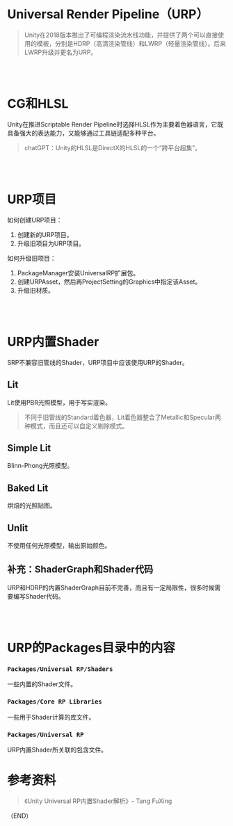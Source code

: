 # Universal Render Pipeline（URP）    


> Unity在2018版本推出了可编程渲染流水线功能，并提供了两个可以直接使用的模板，分别是HDRP（高清渲染管线）和LWRP（轻量渲染管线）。后来LWRP升级并更名为URP。      

<br />
<br />

# CG和HLSL    

Unity在推进Scriptable Render Pipeline时选择HLSL作为主要着色器语言，它既具备强大的表达能力，又能够通过工具链适配多种平台。    

> chatGPT：Unity的HLSL是DirectX的HLSL的一个“跨平台超集”。    

<br />
<br />

# URP项目      

如何创建URP项目：  
1. 创建新的URP项目。    
2. 升级旧项目为URP项目。      


如何升级旧项目：    
1. PackageManager安装UniversalRP扩展包。    
2. 创建URPAsset，然后再ProjectSetting的Graphics中指定该Asset。    
3. 升级旧材质。    

<br />
<br />

# URP内置Shader    

SRP不兼容旧管线的Shader，URP项目中应该使用URP的Shader。    


## Lit    

Lit使用PBR光照模型，用于写实渲染。    

> 不同于旧管线的Standard着色器，Lit着色器整合了Metallic和Specular两种模式，而且还可以自定义剔除模式。    

## Simple Lit    

Blinn-Phong光照模型。    

## Baked Lit    

烘焙的光照贴图。    

## Unlit    

不使用任何光照模型，输出原始颜色。    

## 补充：ShaderGraph和Shader代码      

URP和HDRP的内置ShaderGraph目前不完善，而且有一定局限性，很多时候需要编写Shader代码。    



<br />
<br />

# URP的Packages目录中的内容         

### `Packages/Universal RP/Shaders`    

一些内置的Shader文件。    

### `Packages/Core RP Libraries`    

一些用于Shader计算的库文件。    

### `Packages/Universal RP`    

URP内置Shader所关联的包含文件。



# 参考资料    

> 《Unity Universal RP内置Shader解析》- Tang FuXing    

（END）  